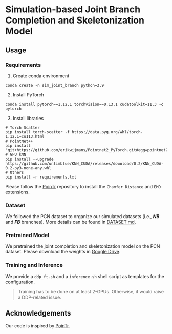 # Simulation-based Joint Branch Completion and Skeletonization Model

## Usage

### Requirements

1. Create conda environment
```shell
conda create -n sim_joint_branch python=3.9
```

2. Install PyTorch

```shell
conda install pytorch==1.12.1 torchvision==0.13.1 cudatoolkit=11.3 -c pytorch
```

3. Install libraries

```shell
# Torch Scatter
pip install torch-scatter -f https://data.pyg.org/whl/torch-1.12.1+cu113.html
# PointNet++
pip install "git+https://github.com/erikwijmans/Pointnet2_PyTorch.git#egg=pointnet2_ops&subdirectory=pointnet2_ops_lib"
# GPU kNN
pip install --upgrade https://github.com/unlimblue/KNN_CUDA/releases/download/0.2/KNN_CUDA-0.2-py3-none-any.whl
# Others
pip install -r requirements.txt
```

Please follow the [PoinTr](https://github.com/yuxumin/PoinTr) repository to install the `Chamfer_Distance` and `EMD` extensions.

### Dataset

We followed the PCN dataset to organize our simulated datasets (i.e., ***NB*** and ***FB*** branches). More details can be found in [DATASET.md](./DATASET.md).

### Pretrained Model

We pretrained the joint completion and skeletonization model on the PCN dataset. Please download the weights in [Google Drive](https://drive.google.com/file/d/14Dy-r6i2R83w0s0VbosIiyku_I-9D695/view?usp=sharing).

### Training and Inference

We provide a `ddp_ft.sh` and a `inference.sh` shell script as templates for the configuration. 

> Training has to be done on at least 2-GPUs. Otherwise, it would raise a DDP-related issue.

## Acknowledgements

Our code is inspired by [PoinTr](https://github.com/yuxumin/PoinTr).